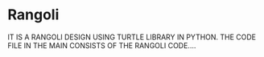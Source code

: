 # Rangoli
IT IS A RANGOLI DESIGN USING TURTLE LIBRARY IN PYTHON.
THE CODE FILE IN THE MAIN CONSISTS OF THE RANGOLI CODE....
